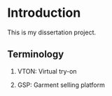 # Introduction

This is my dissertation project.

## Terminology

1. VTON: Virtual try-on

2. GSP: Garment selling platform
